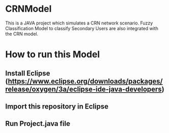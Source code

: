 # CRNModel
This is a JAVA project which simulates a CRN network scenario. Fuzzy Classification Model to classify Secondary Users are also integrated with the CRN model.

# How to run this Model
## Install Eclipse (https://www.eclipse.org/downloads/packages/release/oxygen/3a/eclipse-ide-java-developers)
## Import this repository in Eclipse
## Run Project.java file
